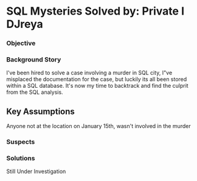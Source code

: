 # SQL Mysteries Solved by: Private I DJreya

### Objective

### Background Story
I've been hired to solve a case involving a murder in SQL city, I"ve misplaced the documentation for the case, but luckily its all been stored within a SQL database. It's now my time to backtrack and find the culprit from the SQL analysis.

## Key Assumptions 
Anyone not at the location on January 15th, wasn't involved in the murder

### Suspects

### Solutions
Still Under Investigation